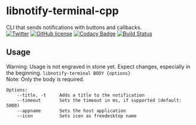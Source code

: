 # libnotify-terminal-cpp
CLI that sends notifications with buttons and callbacks.  
[![Twitter](https://img.shields.io/twitter/url/https/github.com/SolarLiner/libnotify-terminal-cpp.svg?style=social)](https://twitter.com/intent/tweet?text=Wow:&url=https%3A%2F%2Fgithub.com%2FSolarLiner%2Flibnotify-terminal-cpp)
[![GitHub license](https://img.shields.io/github/license/SolarLiner/libnotify-terminal-cpp.svg)](https://github.com/SolarLiner/libnotify-terminal-cpp/blob/master/LICENSE)
[![Codacy Badge](https://api.codacy.com/project/badge/Grade/882bc5e87e074b2e836e522f710e9886)](https://www.codacy.com/app/solarliner/libnotify-terminal-cpp?utm_source=github.com&amp;utm_medium=referral&amp;utm_content=SolarLiner/libnotify-terminal-cpp&amp;utm_campaign=Badge_Grade)
[![Build Status](https://travis-ci.org/SolarLiner/libnotify-terminal-cpp.svg?branch=feature%2Ftravis)](https://travis-ci.org/SolarLiner/libnotify-terminal-cpp) 

## Usage
Warning: Usage is not engraved in stone yet. Expect changes, especially in the beginning.
`libnotify-terminal BODY {options}`  
Note: Only the body is required.

```
Options:
    --title, -t     Adds a title to the notification
    --timeout       Sets the timeout in ms, if supported (default: 5000)
    --appname       Sets the host application
    --icon          Sets icon as freedesktop name
```
